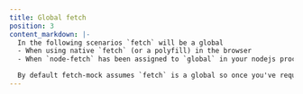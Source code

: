 ```yaml
---
title: Global fetch
position: 3
content_markdown: |-
  In the following scenarios `fetch` will be a global
  - When using native `fetch` (or a polyfill) in the browser
  - When `node-fetch` has been assigned to `global` in your nodejs process (a pattern sometiems used in isomorphic codebases)

  By default fetch-mock assumes `fetch` is a global so once you've required fetch-mock, refer to the quickstart and api docs.
---
```

